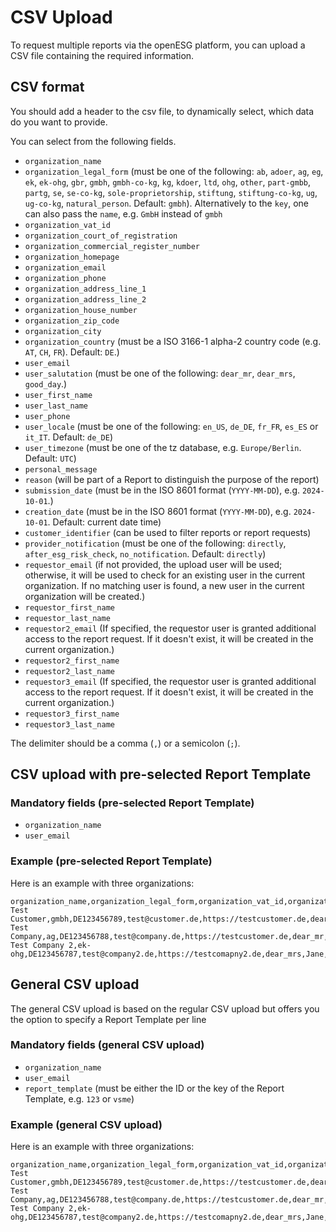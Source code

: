 # CSV Upload

To request multiple reports via the openESG platform, you can upload a CSV file
containing the required information.

## CSV format

You should add a header to the csv file, to dynamically select, which data do you
want to provide.

You can select from the following fields.

* `organization_name`
* `organization_legal_form` (must be one of the following: `ab`, `adoer`, `ag`, `eg`, `ek`, `ek-ohg`, `gbr`, `gmbh`, `gmbh-co-kg`, `kg`, `kdoer`, `ltd`, `ohg`, `other`, `part-gmbb`, `partg`, `se`, `se-co-kg`, `sole-proprietorship`, `stiftung`, `stiftung-co-kg`, `ug`, `ug-co-kg`, `natural_person`. Default: `gmbh`). Alternatively to the `key`, one can also pass the `name`, e.g. `GmbH` instead of `gmbh`  <!-- markdownlint-disable-line MD013 -->
* `organization_vat_id`
* `organization_court_of_registration`
* `organization_commercial_register_number`
* `organization_homepage`
* `organization_email`
* `organization_phone`
* `organization_address_line_1`
* `organization_address_line_2`
* `organization_house_number`
* `organization_zip_code`
* `organization_city`
* `organization_country` (must be a ISO 3166-1 alpha-2 country code (e.g. `AT`, `CH`, `FR`). Default: `DE`.) <!-- markdownlint-disable-line MD013 -->
* `user_email`
* `user_salutation` (must be one of the following: `dear_mr`, `dear_mrs`, `good_day`.) <!-- markdownlint-disable-line MD013 -->
* `user_first_name`
* `user_last_name`
* `user_phone`
* `user_locale` (must be one of the following: `en_US`, `de_DE`, `fr_FR`, `es_ES` or `it_IT`. Default: `de_DE`) <!-- markdownlint-disable-line MD013 -->
* `user_timezone` (must be one of the tz database, e.g. `Europe/Berlin`. Default: `UTC`) <!-- markdownlint-disable-line MD013 -->
* `personal_message`
* `reason` (will be part of a Report to distinguish the purpose of the report)
* `submission_date` (must be in the ISO 8601 format (`YYYY-MM-DD`), e.g. `2024-10-01`.) <!-- markdownlint-disable-line MD013 -->
* `creation_date` (must be in the ISO 8601 format (`YYYY-MM-DD`), e.g. `2024-10-01`. Default: current date time) <!-- markdownlint-disable-line MD013 -->
* `customer_identifier` (can be used to filter reports or report requests)
* `provider_notification` (must be one of the following: `directly`, `after_esg_risk_check`, `no_notification`. Default: `directly`) <!-- markdownlint-disable-line MD013 -->
* `requestor_email` (if not provided, the upload user will be used; otherwise, it will be used to check for an existing user in the current organization. If no matching user is found, a new user in the current organization will be created.) <!-- markdownlint-disable-line MD013 -->
* `requestor_first_name`
* `requestor_last_name`
* `requestor2_email` (If specified, the requestor user is granted additional access to the report request. If it doesn't exist, it will be created in the current organization.) <!-- markdownlint-disable-line MD013 -->
* `requestor2_first_name`
* `requestor2_last_name`
* `requestor3_email` (If specified, the requestor user is granted additional access to the report request. If it doesn't exist, it will be created in the current organization.) <!-- markdownlint-disable-line MD013 -->
* `requestor3_first_name`
* `requestor3_last_name`

The delimiter should be a comma (`,`) or a semicolon (`;`).

## CSV upload with pre-selected Report Template

### Mandatory fields (pre-selected Report Template)

* `organization_name`
* `user_email`

### Example (pre-selected Report Template)

Here is an example with three organizations:

```csv
organization_name,organization_legal_form,organization_vat_id,organization_email,organization_homepage,user_salutation,user_first_name,user_last_name,user_email,provider_notification
Test Customer,gmbh,DE123456789,test@customer.de,https://testcustomer.de,dear_mr,Max,Mustermann,max.mustermann@testcustomer.de,directly
Test Company,ag,DE123456788,test@company.de,https://testcustomer.de,dear_mr,Max,Mustermann,max.mustermann@testcustomer.de,no_notification
Test Company 2,ek-ohg,DE123456787,test@company2.de,https://testcomapny2.de,dear_mrs,Jane,Doe,jane.doe@testcompany2.de,directly
```

## General CSV upload

The general CSV upload is based on the regular CSV upload but offers you the
option to specify a Report Template per line

### Mandatory fields (general CSV upload)

* `organization_name`
* `user_email`
* `report_template` (must be either the ID or the key of the Report Template, e.g. `123` or `vsme`) <!-- markdownlint-disable-line MD013 -->

### Example (general CSV upload)

Here is an example with three organizations:

```csv
organization_name,organization_legal_form,organization_vat_id,organization_email,organization_homepage,user_salutation,user_first_name,user_last_name,user_email,provider_notification,report_template
Test Customer,gmbh,DE123456789,test@customer.de,https://testcustomer.de,dear_mr,Max,Mustermann,max.mustermann@testcustomer.de,directly,11
Test Company,ag,DE123456788,test@company.de,https://testcustomer.de,dear_mr,Max,Mustermann,max.mustermann@testcustomer.de,no_notification,vsme
Test Company 2,ek-ohg,DE123456787,test@company2.de,https://testcomapny2.de,dear_mrs,Jane,Doe,jane.doe@testcompany2.de,directly,vsme
```
